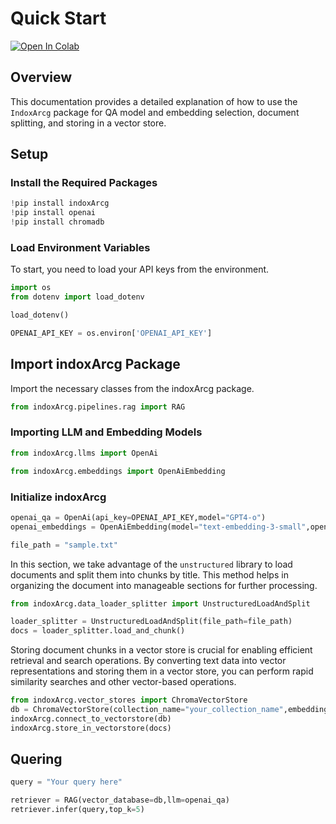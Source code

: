 # Quick Start

[![Open In Colab](https://colab.research.google.com/assets/colab-badge.svg)](https://colab.research.google.com/github/osllmai/indoxArcg/blob/master/Demo/quick_start.ipynb)

## Overview

This documentation provides a detailed explanation of how to use the
`IndoxArcg` package for QA model and embedding
selection, document splitting, and storing in a vector store.

## Setup

### Install the Required Packages

```python
!pip install indoxArcg
!pip install openai
!pip install chromadb
```

### Load Environment Variables

To start, you need to load your API keys from the environment.

```python
import os
from dotenv import load_dotenv

load_dotenv()

OPENAI_API_KEY = os.environ['OPENAI_API_KEY']
```

## Import indoxArcg Package

Import the necessary classes from the indoxArcg package.

```python
from indoxArcg.pipelines.rag import RAG
```

### Importing LLM and Embedding Models

```python
from indoxArcg.llms import OpenAi
```

```python
from indoxArcg.embeddings import OpenAiEmbedding
```

### Initialize indoxArcg

```python
openai_qa = OpenAi(api_key=OPENAI_API_KEY,model="GPT4-o")
openai_embeddings = OpenAiEmbedding(model="text-embedding-3-small",openai_api_key=OPENAI_API_KEY)
```

```python
file_path = "sample.txt"
```

In this section, we take advantage of the `unstructured` library to load
documents and split them into chunks by title. This method helps in
organizing the document into manageable sections for further
processing.

```python
from indoxArcg.data_loader_splitter import UnstructuredLoadAndSplit
```

```python
loader_splitter = UnstructuredLoadAndSplit(file_path=file_path)
docs = loader_splitter.load_and_chunk()
```

Storing document chunks in a vector store is crucial for enabling
efficient retrieval and search operations. By converting text data into
vector representations and storing them in a vector store, you can
perform rapid similarity searches and other vector-based operations.

```python
from indoxArcg.vector_stores import ChromaVectorStore
db = ChromaVectorStore(collection_name="your_collection_name",embedding=embed_openai)
indoxArcg.connect_to_vectorstore(db)
indoxArcg.store_in_vectorstore(docs)
```

## Quering

```python
query = "Your query here"
```

```python
retriever = RAG(vector_database=db,llm=openai_qa)
retriever.infer(query,top_k=5)
```
